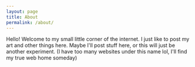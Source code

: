 ```yaml
---
layout: page
title: About
permalink: /about/
---
```


Hello! Welcome to my small little corner of the internet. I just like to post my art and other things here.
Maybe I'll post stuff here, or this will just be another experiment.
(I have too many websites under this name lol, I'll find my true web home someday)
